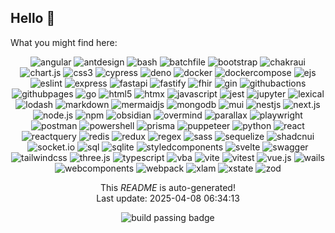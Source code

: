 <h2>Hello <span>&#128075;</span></h2>

<p>What you might find here:</p>

<p align="center">

  <img alt="angular" src="https://img.shields.io/badge/angular-informational?style=for-the-badge&logo=angular&logoColor=white"/>

  <img alt="antdesign" src="https://img.shields.io/badge/antdesign-informational?style=for-the-badge&logo=antdesign&logoColor=white"/>

  <img alt="bash" src="https://img.shields.io/badge/bash-informational?style=for-the-badge&logo=bash&logoColor=white"/>

  <img alt="batchfile" src="https://img.shields.io/badge/batchfile-informational?style=for-the-badge&logo=batchfile&logoColor=white"/>

  <img alt="bootstrap" src="https://img.shields.io/badge/bootstrap-informational?style=for-the-badge&logo=bootstrap&logoColor=white"/>

  <img alt="chakraui" src="https://img.shields.io/badge/chakraui-informational?style=for-the-badge&logo=chakraui&logoColor=white"/>

  <img alt="chart.js" src="https://img.shields.io/badge/chart.js-informational?style=for-the-badge&logo=chart.js&logoColor=white"/>

  <img alt="css3" src="https://img.shields.io/badge/css3-informational?style=for-the-badge&logo=css3&logoColor=white"/>

  <img alt="cypress" src="https://img.shields.io/badge/cypress-informational?style=for-the-badge&logo=cypress&logoColor=white"/>

  <img alt="deno" src="https://img.shields.io/badge/deno-informational?style=for-the-badge&logo=deno&logoColor=white"/>

  <img alt="docker" src="https://img.shields.io/badge/docker-informational?style=for-the-badge&logo=docker&logoColor=white"/>

  <img alt="dockercompose" src="https://img.shields.io/badge/dockercompose-informational?style=for-the-badge&logo=dockercompose&logoColor=white"/>

  <img alt="ejs" src="https://img.shields.io/badge/ejs-informational?style=for-the-badge&logo=ejs&logoColor=white"/>

  <img alt="eslint" src="https://img.shields.io/badge/eslint-informational?style=for-the-badge&logo=eslint&logoColor=white"/>

  <img alt="express" src="https://img.shields.io/badge/express-informational?style=for-the-badge&logo=express&logoColor=white"/>

  <img alt="fastapi" src="https://img.shields.io/badge/fastapi-informational?style=for-the-badge&logo=fastapi&logoColor=white"/>

  <img alt="fastify" src="https://img.shields.io/badge/fastify-informational?style=for-the-badge&logo=fastify&logoColor=white"/>

  <img alt="fhir" src="https://img.shields.io/badge/fhir-informational?style=for-the-badge&logo=fhir&logoColor=white"/>

  <img alt="gin" src="https://img.shields.io/badge/gin-informational?style=for-the-badge&logo=gin&logoColor=white"/>

  <img alt="githubactions" src="https://img.shields.io/badge/githubactions-informational?style=for-the-badge&logo=githubactions&logoColor=white"/>

  <img alt="githubpages" src="https://img.shields.io/badge/githubpages-informational?style=for-the-badge&logo=githubpages&logoColor=white"/>

  <img alt="go" src="https://img.shields.io/badge/go-informational?style=for-the-badge&logo=go&logoColor=white"/>

  <img alt="html5" src="https://img.shields.io/badge/html5-informational?style=for-the-badge&logo=html5&logoColor=white"/>

  <img alt="htmx" src="https://img.shields.io/badge/htmx-informational?style=for-the-badge&logo=htmx&logoColor=white"/>

  <img alt="javascript" src="https://img.shields.io/badge/javascript-informational?style=for-the-badge&logo=javascript&logoColor=white"/>

  <img alt="jest" src="https://img.shields.io/badge/jest-informational?style=for-the-badge&logo=jest&logoColor=white"/>

  <img alt="jupyter" src="https://img.shields.io/badge/jupyter-informational?style=for-the-badge&logo=jupyter&logoColor=white"/>

  <img alt="lexical" src="https://img.shields.io/badge/lexical-informational?style=for-the-badge&logo=lexical&logoColor=white"/>

  <img alt="lodash" src="https://img.shields.io/badge/lodash-informational?style=for-the-badge&logo=lodash&logoColor=white"/>

  <img alt="markdown" src="https://img.shields.io/badge/markdown-informational?style=for-the-badge&logo=markdown&logoColor=white"/>

  <img alt="mermaidjs" src="https://img.shields.io/badge/mermaidjs-informational?style=for-the-badge&logo=mermaidjs&logoColor=white"/>

  <img alt="mongodb" src="https://img.shields.io/badge/mongodb-informational?style=for-the-badge&logo=mongodb&logoColor=white"/>

  <img alt="mui" src="https://img.shields.io/badge/mui-informational?style=for-the-badge&logo=mui&logoColor=white"/>

  <img alt="nestjs" src="https://img.shields.io/badge/nestjs-informational?style=for-the-badge&logo=nestjs&logoColor=white"/>

  <img alt="next.js" src="https://img.shields.io/badge/next.js-informational?style=for-the-badge&logo=next.js&logoColor=white"/>

  <img alt="node.js" src="https://img.shields.io/badge/node.js-informational?style=for-the-badge&logo=node.js&logoColor=white"/>

  <img alt="npm" src="https://img.shields.io/badge/npm-informational?style=for-the-badge&logo=npm&logoColor=white"/>

  <img alt="obsidian" src="https://img.shields.io/badge/obsidian-informational?style=for-the-badge&logo=obsidian&logoColor=white"/>

  <img alt="overmind" src="https://img.shields.io/badge/overmind-informational?style=for-the-badge&logo=overmind&logoColor=white"/>

  <img alt="parallax" src="https://img.shields.io/badge/parallax-informational?style=for-the-badge&logo=parallax&logoColor=white"/>

  <img alt="playwright" src="https://img.shields.io/badge/playwright-informational?style=for-the-badge&logo=playwright&logoColor=white"/>

  <img alt="postman" src="https://img.shields.io/badge/postman-informational?style=for-the-badge&logo=postman&logoColor=white"/>

  <img alt="powershell" src="https://img.shields.io/badge/powershell-informational?style=for-the-badge&logo=powershell&logoColor=white"/>

  <img alt="prisma" src="https://img.shields.io/badge/prisma-informational?style=for-the-badge&logo=prisma&logoColor=white"/>

  <img alt="puppeteer" src="https://img.shields.io/badge/puppeteer-informational?style=for-the-badge&logo=puppeteer&logoColor=white"/>

  <img alt="python" src="https://img.shields.io/badge/python-informational?style=for-the-badge&logo=python&logoColor=white"/>

  <img alt="react" src="https://img.shields.io/badge/react-informational?style=for-the-badge&logo=react&logoColor=white"/>

  <img alt="reactquery" src="https://img.shields.io/badge/reactquery-informational?style=for-the-badge&logo=reactquery&logoColor=white"/>

  <img alt="redis" src="https://img.shields.io/badge/redis-informational?style=for-the-badge&logo=redis&logoColor=white"/>

  <img alt="redux" src="https://img.shields.io/badge/redux-informational?style=for-the-badge&logo=redux&logoColor=white"/>

  <img alt="regex" src="https://img.shields.io/badge/regex-informational?style=for-the-badge&logo=regex&logoColor=white"/>

  <img alt="sass" src="https://img.shields.io/badge/sass-informational?style=for-the-badge&logo=sass&logoColor=white"/>

  <img alt="sequelize" src="https://img.shields.io/badge/sequelize-informational?style=for-the-badge&logo=sequelize&logoColor=white"/>

  <img alt="shadcnui" src="https://img.shields.io/badge/shadcnui-informational?style=for-the-badge&logo=shadcnui&logoColor=white"/>

  <img alt="socket.io" src="https://img.shields.io/badge/socket.io-informational?style=for-the-badge&logo=socket.io&logoColor=white"/>

  <img alt="sql" src="https://img.shields.io/badge/sql-informational?style=for-the-badge&logo=sql&logoColor=white"/>

  <img alt="sqlite" src="https://img.shields.io/badge/sqlite-informational?style=for-the-badge&logo=sqlite&logoColor=white"/>

  <img alt="styledcomponents" src="https://img.shields.io/badge/styledcomponents-informational?style=for-the-badge&logo=styledcomponents&logoColor=white"/>

  <img alt="svelte" src="https://img.shields.io/badge/svelte-informational?style=for-the-badge&logo=svelte&logoColor=white"/>

  <img alt="swagger" src="https://img.shields.io/badge/swagger-informational?style=for-the-badge&logo=swagger&logoColor=white"/>

  <img alt="tailwindcss" src="https://img.shields.io/badge/tailwindcss-informational?style=for-the-badge&logo=tailwindcss&logoColor=white"/>

  <img alt="three.js" src="https://img.shields.io/badge/three.js-informational?style=for-the-badge&logo=three.js&logoColor=white"/>

  <img alt="typescript" src="https://img.shields.io/badge/typescript-informational?style=for-the-badge&logo=typescript&logoColor=white"/>

  <img alt="vba" src="https://img.shields.io/badge/vba-informational?style=for-the-badge&logo=vba&logoColor=white"/>

  <img alt="vite" src="https://img.shields.io/badge/vite-informational?style=for-the-badge&logo=vite&logoColor=white"/>

  <img alt="vitest" src="https://img.shields.io/badge/vitest-informational?style=for-the-badge&logo=vitest&logoColor=white"/>

  <img alt="vue.js" src="https://img.shields.io/badge/vue.js-informational?style=for-the-badge&logo=vue.js&logoColor=white"/>

  <img alt="wails" src="https://img.shields.io/badge/wails-informational?style=for-the-badge&logo=wails&logoColor=white"/>

  <img alt="webcomponents" src="https://img.shields.io/badge/webcomponents-informational?style=for-the-badge&logo=webcomponents&logoColor=white"/>

  <img alt="webpack" src="https://img.shields.io/badge/webpack-informational?style=for-the-badge&logo=webpack&logoColor=white"/>

  <img alt="xlam" src="https://img.shields.io/badge/xlam-informational?style=for-the-badge&logo=xlam&logoColor=white"/>

  <img alt="xstate" src="https://img.shields.io/badge/xstate-informational?style=for-the-badge&logo=xstate&logoColor=white"/>

  <img alt="zod" src="https://img.shields.io/badge/zod-informational?style=for-the-badge&logo=zod&logoColor=white"/>

</p>

<p align="center">This <i>README</i> is auto-generated!<br>Last update: 2025-04-08 06:34:13</p>
<p align="center"><img alt="build passing badge" src="https://github.com/willemverbuyst/willemverbuyst/actions/workflows/update_topics.yml/badge.svg" /></p>